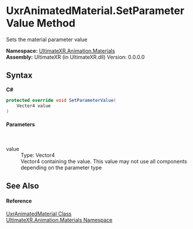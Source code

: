 # UxrAnimatedMaterial.SetParameterValue Method 
 

Sets the material parameter value

**Namespace:**&nbsp;<a href="N_UltimateXR_Animation_Materials">UltimateXR.Animation.Materials</a><br />**Assembly:**&nbsp;UltimateXR (in UltimateXR.dll) Version: 0.0.0.0

## Syntax

**C#**<br />
``` C#
protected override void SetParameterValue(
	Vector4 value
)
```


#### Parameters
&nbsp;<dl><dt>value</dt><dd>Type: Vector4<br />Vector4 containing the value. This value may not use all components depending on the parameter type</dd></dl>

## See Also


#### Reference
<a href="T_UltimateXR_Animation_Materials_UxrAnimatedMaterial">UxrAnimatedMaterial Class</a><br /><a href="N_UltimateXR_Animation_Materials">UltimateXR.Animation.Materials Namespace</a><br />
